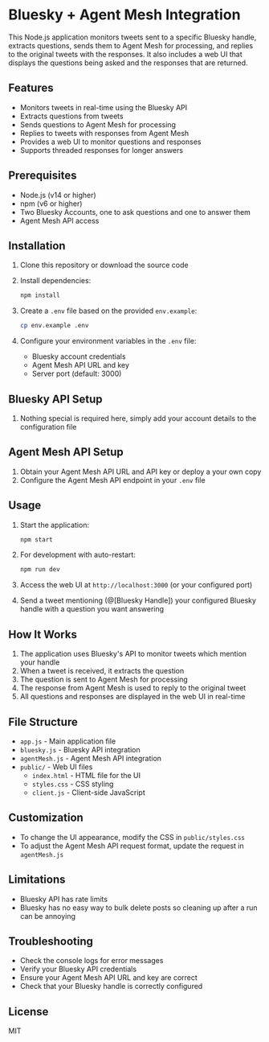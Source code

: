 # Bluesky + Agent Mesh Integration

This Node.js application monitors tweets sent to a specific Bluesky handle, extracts questions, sends them to Agent Mesh for processing, and replies to the original tweets with the responses. It also includes a web UI that displays the questions being asked and the responses that are returned.

## Features

- Monitors tweets in real-time using the Bluesky API
- Extracts questions from tweets
- Sends questions to Agent Mesh for processing
- Replies to tweets with responses from Agent Mesh
- Provides a web UI to monitor questions and responses
- Supports threaded responses for longer answers

## Prerequisites

- Node.js (v14 or higher)
- npm (v6 or higher)
- Two Bluesky Accounts, one to ask questions and one to answer them
- Agent Mesh API access

## Installation

1. Clone this repository or download the source code

2. Install dependencies:
   ```bash
   npm install
   ```

3. Create a `.env` file based on the provided `env.example`:
   ```bash
   cp env.example .env
   ```

4. Configure your environment variables in the `.env` file:
   - Bluesky account credentials
   - Agent Mesh API URL and key
   - Server port (default: 3000)

## Bluesky API Setup

1. Nothing special is required here, simply add your account details to the configuration file

## Agent Mesh API Setup

1. Obtain your Agent Mesh API URL and API key or deploy a your own copy
2. Configure the Agent Mesh API endpoint in your `.env` file

## Usage

1. Start the application:
   ```bash
   npm start
   ```

2. For development with auto-restart:
   ```bash
   npm run dev
   ```

3. Access the web UI at `http://localhost:3000` (or your configured port)

4. Send a tweet mentioning (@[Bluesky Handle]) your configured Bluesky handle with a question you want answering

## How It Works

1. The application uses Bluesky's API to monitor tweets which mention your handle
2. When a tweet is received, it extracts the question
3. The question is sent to Agent Mesh for processing
4. The response from Agent Mesh is used to reply to the original tweet
5. All questions and responses are displayed in the web UI in real-time

## File Structure

- `app.js` - Main application file
- `bluesky.js` - Bluesky API integration
- `agentMesh.js` - Agent Mesh API integration
- `public/` - Web UI files
  - `index.html` - HTML file for the UI
  - `styles.css` - CSS styling
  - `client.js` - Client-side JavaScript

## Customization

- To change the UI appearance, modify the CSS in `public/styles.css`
- To adjust the Agent Mesh API request format, update the request in `agentMesh.js`

## Limitations

- Bluesky API has rate limits
- Bluesky has no easy way to bulk delete posts so cleaning up after a run can be annoying

## Troubleshooting

- Check the console logs for error messages
- Verify your Bluesky API credentials
- Ensure your Agent Mesh API URL and key are correct
- Check that your Bluesky handle is correctly configured

## License

MIT

